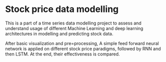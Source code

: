 # Stock price data modelling

This is a part of a time series data modelling project to assess and understand usage of different Machine Learning and deep learning architectures in modelling and predicting stock data.

After basic visualization and pre=processing, A simple feed forward neural network is applied on different stock price paradigms, followed by RNN and then LSTM. 
At the end, their effectiveness is compared.
